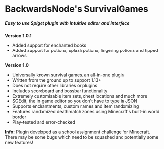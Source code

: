 # BackwardsNode's SurvivalGames
##### Easy to use Spigot plugin with intuitive editor and interface

**Version 1.0.1**
+ Added support for enchanted books
+ Added support for potions, splash potions, lingering potions and tipped arrows

**Version 1.0**
* Universally known survival games, an all-in-one plugin
* Written from the ground up to support 1.13+
* Does not require other libraries or plugins
* Includes scoreboard and bossbar functionality
* Extremely customisable item sets, chest locations and much more
* SGEdit, the in-game editor so you don't have to type in JSON
* Supports enchantments, custom names and item randomizing
* Features randomized deathmatch zones using Minecraft's built-in world border
* Play-tested and error-checked

**Info:**
Plugin developed as a school assignment challenge for Minecraft. There may be some bugs which need to be squashed and potentially some new features!